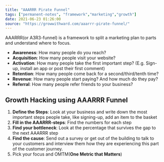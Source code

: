 ```yaml
---
title: "AAARRR Pirate Funnel"
tags: ["permanent-notes", "framework","marketing","growth"]
date: 2021-06-23 01:26:00
source: "https://growwithward.com/aaarrr-pirate-funnel/"
---
```


AAARRR(or A3R3-funnel) is a framework to split a marketing plan to parts and understand where to focus.

- **Awareness**: How many people do you reach?
- **Acquisition**: How many people visit your website?
- **Activation**: How many people take the first important step? (E.g. Sign-up, install an app or post their first comment)
- **Retention**: How many people come back for a second/third/tenth time?
- **Revenue**: How many people start paying? And how much do they pay?
- **Referral**: How many people refer friends to your business?

## Growth Hacking using AAARRR Funnel

1. **Define the Steps**: Look at your business and write down the most important steps people take, like signing-up, add an item to the basket 
2. **Fill in the AAARRR-steps**: Find the numbers for each step
3. **Find your bottleneck**: Look at the percentage that survives the gap to the next AAARRR step
4. **Find the cause**: Send out a survey or get out of the building to talk to your customers and interview them how they are experiencing this part of the customer journey.
5. Pick your focus and OMTM(**One Metric that Matters**)
